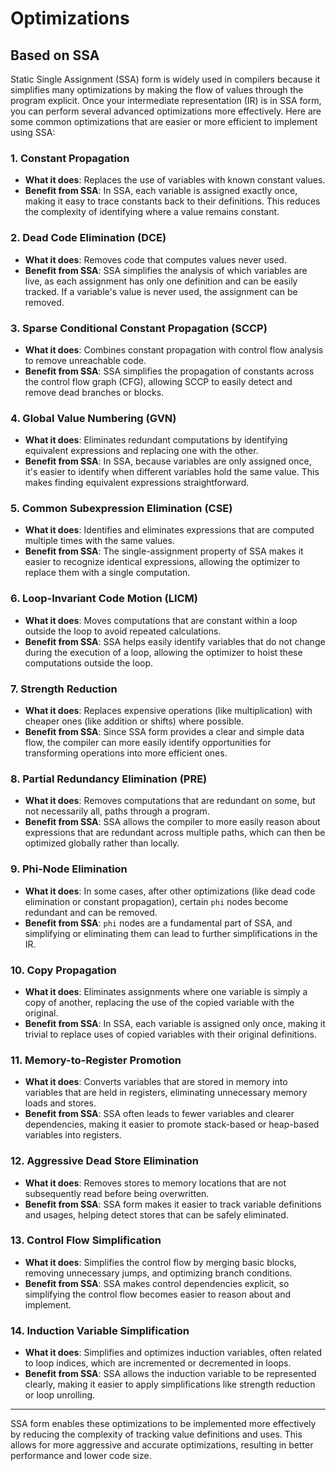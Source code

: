 # Optimizations

## Based on SSA

Static Single Assignment (SSA) form is widely used in compilers because it simplifies many optimizations by making the flow of values through the program explicit. Once your intermediate representation (IR) is in SSA form, you can perform several advanced optimizations more effectively. Here are some common optimizations that are easier or more efficient to implement using SSA:

### 1. **Constant Propagation**
   - **What it does**: Replaces the use of variables with known constant values.
   - **Benefit from SSA**: In SSA, each variable is assigned exactly once, making it easy to trace constants back to their definitions. This reduces the complexity of identifying where a value remains constant.

### 2. **Dead Code Elimination (DCE)**
   - **What it does**: Removes code that computes values never used.
   - **Benefit from SSA**: SSA simplifies the analysis of which variables are live, as each assignment has only one definition and can be easily tracked. If a variable's value is never used, the assignment can be removed.

### 3. **Sparse Conditional Constant Propagation (SCCP)**
   - **What it does**: Combines constant propagation with control flow analysis to remove unreachable code.
   - **Benefit from SSA**: SSA simplifies the propagation of constants across the control flow graph (CFG), allowing SCCP to easily detect and remove dead branches or blocks.

### 4. **Global Value Numbering (GVN)**
   - **What it does**: Eliminates redundant computations by identifying equivalent expressions and replacing one with the other.
   - **Benefit from SSA**: In SSA, because variables are only assigned once, it's easier to identify when different variables hold the same value. This makes finding equivalent expressions straightforward.

### 5. **Common Subexpression Elimination (CSE)**
   - **What it does**: Identifies and eliminates expressions that are computed multiple times with the same values.
   - **Benefit from SSA**: The single-assignment property of SSA makes it easier to recognize identical expressions, allowing the optimizer to replace them with a single computation.

### 6. **Loop-Invariant Code Motion (LICM)**
   - **What it does**: Moves computations that are constant within a loop outside the loop to avoid repeated calculations.
   - **Benefit from SSA**: SSA helps easily identify variables that do not change during the execution of a loop, allowing the optimizer to hoist these computations outside the loop.

### 7. **Strength Reduction**
   - **What it does**: Replaces expensive operations (like multiplication) with cheaper ones (like addition or shifts) where possible.
   - **Benefit from SSA**: Since SSA form provides a clear and simple data flow, the compiler can more easily identify opportunities for transforming operations into more efficient ones.

### 8. **Partial Redundancy Elimination (PRE)**
   - **What it does**: Removes computations that are redundant on some, but not necessarily all, paths through a program.
   - **Benefit from SSA**: SSA allows the compiler to more easily reason about expressions that are redundant across multiple paths, which can then be optimized globally rather than locally.

### 9. **Phi-Node Elimination**
   - **What it does**: In some cases, after other optimizations (like dead code elimination or constant propagation), certain `phi` nodes become redundant and can be removed.
   - **Benefit from SSA**: `phi` nodes are a fundamental part of SSA, and simplifying or eliminating them can lead to further simplifications in the IR.

### 10. **Copy Propagation**
   - **What it does**: Eliminates assignments where one variable is simply a copy of another, replacing the use of the copied variable with the original.
   - **Benefit from SSA**: In SSA, each variable is assigned only once, making it trivial to replace uses of copied variables with their original definitions.

### 11. **Memory-to-Register Promotion**
   - **What it does**: Converts variables that are stored in memory into variables that are held in registers, eliminating unnecessary memory loads and stores.
   - **Benefit from SSA**: SSA often leads to fewer variables and clearer dependencies, making it easier to promote stack-based or heap-based variables into registers.

### 12. **Aggressive Dead Store Elimination**
   - **What it does**: Removes stores to memory locations that are not subsequently read before being overwritten.
   - **Benefit from SSA**: SSA form makes it easier to track variable definitions and usages, helping detect stores that can be safely eliminated.

### 13. **Control Flow Simplification**
   - **What it does**: Simplifies the control flow by merging basic blocks, removing unnecessary jumps, and optimizing branch conditions.
   - **Benefit from SSA**: SSA makes control dependencies explicit, so simplifying the control flow becomes easier to reason about and implement.

### 14. **Induction Variable Simplification**
   - **What it does**: Simplifies and optimizes induction variables, often related to loop indices, which are incremented or decremented in loops.
   - **Benefit from SSA**: SSA allows the induction variable to be represented clearly, making it easier to apply simplifications like strength reduction or loop unrolling.

---

SSA form enables these optimizations to be implemented more effectively by reducing the complexity of tracking value definitions and uses. This allows for more aggressive and accurate optimizations, resulting in better performance and lower code size.